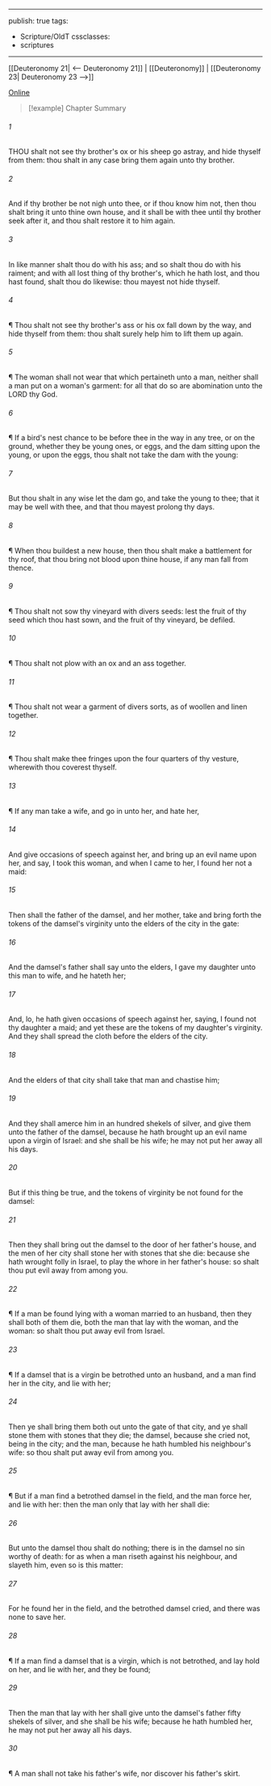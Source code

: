 

---
publish: true
tags:
  - Scripture/OldT
cssclasses:
  - scriptures
---
[[Deuteronomy 21| <-- Deuteronomy 21]] | [[Deuteronomy]] | [[Deuteronomy 23| Deuteronomy 23 -->]]

[Online](https://churchofjesuschrist.org/study/scriptures/ot/deut/22?lang=eng)

>[!example] Chapter Summary
>
###### 1
THOU shalt not see thy brother's ox or his sheep go astray, and hide thyself from them: thou shalt in any case bring them again unto thy brother.
###### 2
And if thy brother be not nigh unto thee, or if thou know him not, then thou shalt bring it unto thine own house, and it shall be with thee until thy brother seek after it, and thou shalt restore it to him again.
###### 3
In like manner shalt thou do with his ass; and so shalt thou do with his raiment; and with all lost thing of thy brother's, which he hath lost, and thou hast found, shalt thou do likewise: thou mayest not hide thyself.
###### 4
¶ Thou shalt not see thy brother's ass or his ox fall down by the way, and hide thyself from them: thou shalt surely help him to lift them up again.
###### 5
¶ The woman shall not wear that which pertaineth unto a man, neither shall a man put on a woman's garment: for all that do so are abomination unto the LORD thy God.
###### 6
¶ If a bird's nest chance to be before thee in the way in any tree, or on the ground, whether they be young ones, or eggs, and the dam sitting upon the young, or upon the eggs, thou shalt not take the dam with the young:
###### 7
But thou shalt in any wise let the dam go, and take the young to thee; that it may be well with thee, and that thou mayest prolong thy days.
###### 8
¶ When thou buildest a new house, then thou shalt make a battlement for thy roof, that thou bring not blood upon thine house, if any man fall from thence.
###### 9
¶ Thou shalt not sow thy vineyard with divers seeds: lest the fruit of thy seed which thou hast sown, and the fruit of thy vineyard, be defiled.
###### 10
¶ Thou shalt not plow with an ox and an ass together.
###### 11
¶ Thou shalt not wear a garment of divers sorts, as of woollen and linen together.
###### 12
¶ Thou shalt make thee fringes upon the four quarters of thy vesture, wherewith thou coverest thyself.
###### 13
¶ If any man take a wife, and go in unto her, and hate her,
###### 14
And give occasions of speech against her, and bring up an evil name upon her, and say, I took this woman, and when I came to her, I found her not a maid:
###### 15
Then shall the father of the damsel, and her mother, take and bring forth the tokens of the damsel's virginity unto the elders of the city in the gate:
###### 16
And the damsel's father shall say unto the elders, I gave my daughter unto this man to wife, and he hateth her;
###### 17
And, lo, he hath given occasions of speech against her, saying, I found not thy daughter a maid; and yet these are the tokens of my daughter's virginity.  And they shall spread the cloth before the elders of the city.
###### 18
And the elders of that city shall take that man and chastise him;
###### 19
And they shall amerce him in an hundred shekels of silver, and give them unto the father of the damsel, because he hath brought up an evil name upon a virgin of Israel: and she shall be his wife; he may not put her away all his days.
###### 20
But if this thing be true, and the tokens of virginity be not found for the damsel:
###### 21
Then they shall bring out the damsel to the door of her father's house, and the men of her city shall stone her with stones that she die: because she hath wrought folly in Israel, to play the whore in her father's house: so shalt thou put evil away from among you.
###### 22
¶ If a man be found lying with a woman married to an husband, then they shall both of them die, both the man that lay with the woman, and the woman: so shalt thou put away evil from Israel.
###### 23
¶ If a damsel that is a virgin be betrothed unto an husband, and a man find her in the city, and lie with her;
###### 24
Then ye shall bring them both out unto the gate of that city, and ye shall stone them with stones that they die; the damsel, because she cried not, being in the city; and the man, because he hath humbled his neighbour's wife: so thou shalt put away evil from among you.
###### 25
¶ But if a man find a betrothed damsel in the field, and the man force her, and lie with her: then the man only that lay with her shall die:
###### 26
But unto the damsel thou shalt do nothing; there is in the damsel no sin worthy of death: for as when a man riseth against his neighbour, and slayeth him, even so is this matter:
###### 27
For he found her in the field, and the betrothed damsel cried, and there was none to save her.
###### 28
¶ If a man find a damsel that is a virgin, which is not betrothed, and lay hold on her, and lie with her, and they be found;
###### 29
Then the man that lay with her shall give unto the damsel's father fifty shekels of silver, and she shall be his wife; because he hath humbled her, he may not put her away all his days.
###### 30
¶ A man shall not take his father's wife, nor discover his father's skirt.



